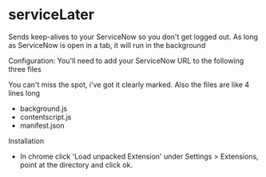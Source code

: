 # serviceLater
Sends keep-alives to your ServiceNow so you don't get logged out.  As long as ServiceNow is open in a tab, it will run in the background

Configuration: You'll need to add your ServiceNow URL to the following three files

You can't miss the spot, i've got it clearly marked.  Also the files are like 4 lines long
- background.js
- contentscript.js
- manifest.json


Installation
- In chrome click 'Load unpacked Extension' under Settings > Extensions, point at the directory and click ok.
